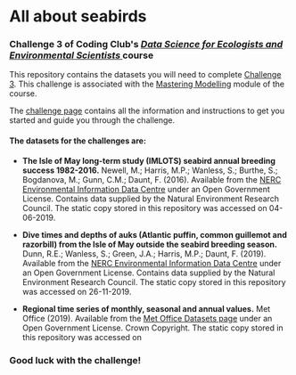 # All about seabirds
### Challenge 3 of Coding Club's <a href="https://ourcodingclub.github.io/course_home/" target="_blank"> *Data Science for Ecologists and Environmental Scientists* </a> course

This repository contains the datasets you will need to complete <a href="https://ourcodingclub.github.io/DL/challenge3.html" target="_blank">Challenge 3</a>. This challenge is associated with the <a href="https://ourcodingclub.github.io/course/mastering-modelling.html" target="_blank">Mastering Modelling</a> module of the course.

The <a href="https://ourcodingclub.github.io/DL/challenge3.html" target="_blank">challenge page</a> contains all the information and instructions to get you started and guide you through the challenge.

#### The datasets for the challenges are:

+ **The Isle of May long-term study (IMLOTS) seabird annual breeding success 1982-2016.** Newell, M.; Harris, M.P.; Wanless, S.; Burthe, S.; Bogdanova, M.; Gunn, C.M.; Daunt, F. (2016). Available from the <a href="https://doi.org/10.5285/02c98a4f-8e20-4c48-8167-1cd5044c4afe" target="_blank">NERC Environmental Information Data Centre</a> under an Open Government License. Contains data supplied by the Natural Environment Research Council. The static copy stored in this repository was accessed on 04-06-2019.

+ **Dive times and depths of auks (Atlantic puffin, common guillemot and razorbill) from the Isle of May outside the seabird breeding season.** Dunn, R.E.; Wanless, S.; Green, J.A.; Harris, M.P.; Daunt, F. (2019). Available from the <a href="https://doi.org/10.5285/6ab0ee70-96f8-41e6-a3e3-6f4c31fa5372" target="_blank">NERC Environmental Information Data Centre</a> under an Open Government License. Contains data supplied by the Natural Environment Research Council. The static copy stored in this repository was accessed on 26-11-2019.

+ **Regional time series of monthly, seasonal and annual values.** Met Office (2019). Available from the <a href="https://www.metoffice.gov.uk/climate/uk/summaries/datasets" target="_blank">Met Office Datasets page</a> under an Open Government License. Crown Copyright. The static copy stored in this repository was accessed on 

### Good luck with the challenge!
